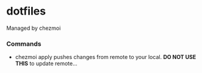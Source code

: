 # dotfiles

Managed by chezmoi

### Commands

- chezmoi apply pushes changes from remote to your local. **DO NOT USE THIS** to update remote...
